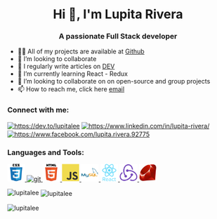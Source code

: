 <h1 align="center">Hi 👋, I'm Lupita Rivera</h1>
<h3 align="center">A passionate Full Stack developer</h3>


- 👩‍💻 All of my projects are available at [Github](https://github.com/LupitaLee/LupitaLee) 
- 👯 I’m looking to collaborate 
- 📝 I regularly write articles on  [DEV](https://dev.to/lupitalee)
- 🌱 I’m currently learning React - Redux
- 💞️ I’m looking to collaborate on on open-source and group projects
- 📫 How to reach me, click here [email](mailto:lupitarivera8899@gmail.com)



<h3 align="left">Connect with me:</h3>
<p align="left">
<a href="https://dev.to/https://dev.to/lupitalee" target="blank"><img align="center" src="https://cdn.jsdelivr.net/npm/simple-icons@3.0.1/icons/dev-dot-to.svg" alt="https://dev.to/lupitalee" height="30" width="40" /></a>
<a href="https://linkedin.com/in/https://www.linkedin.com/in/lupita-rivera/" target="blank"><img align="center" src="https://raw.githubusercontent.com/rahuldkjain/github-profile-readme-generator/master/src/images/icons/Social/linked-in-alt.svg" alt="https://www.linkedin.com/in/lupita-rivera/" height="30" width="40" /></a>
<a href="https://fb.com/https://www.facebook.com/lupita.rivera.92775" target="blank"><img align="center" src="https://raw.githubusercontent.com/rahuldkjain/github-profile-readme-generator/master/src/images/icons/Social/facebook.svg" alt="https://www.facebook.com/lupita.rivera.92775" height="30" width="40" /></a>
</p>





<h3 align="left">Languages and Tools:</h3>
<p align="left"> <a href="https://www.w3schools.com/css/" target="_blank"> <img src="https://raw.githubusercontent.com/devicons/devicon/master/icons/css3/css3-original-wordmark.svg" alt="css3" width="40" height="40"/> </a> <a href="https://git-scm.com/" target="_blank"> <img src="https://www.vectorlogo.zone/logos/git-scm/git-scm-icon.svg" alt="git" width="40" height="40"/> </a> <a href="https://www.w3.org/html/" target="_blank"> <img src="https://raw.githubusercontent.com/devicons/devicon/master/icons/html5/html5-original-wordmark.svg" alt="html5" width="40" height="40"/> </a> <a href="https://developer.mozilla.org/en-US/docs/Web/JavaScript" target="_blank"> <img src="https://raw.githubusercontent.com/devicons/devicon/master/icons/javascript/javascript-original.svg" alt="javascript" width="40" height="40"/> </a> <a href="https://www.mysql.com/" target="_blank"> <img src="https://raw.githubusercontent.com/devicons/devicon/master/icons/mysql/mysql-original-wordmark.svg" alt="mysql" width="40" height="40"/> </a> <a href="https://reactjs.org/" target="_blank"> <img src="https://raw.githubusercontent.com/devicons/devicon/master/icons/react/react-original-wordmark.svg" alt="react" width="40" height="40"/> </a> <a href="https://redux.js.org" target="_blank"> <img src="https://raw.githubusercontent.com/devicons/devicon/master/icons/redux/redux-original.svg" alt="redux" width="40" height="40"/> </a> <a href="https://www.ruby-lang.org/en/" target="_blank"> <img src="https://raw.githubusercontent.com/devicons/devicon/master/icons/ruby/ruby-original.svg" alt="ruby" width="40" height="40"/> </a> </p>


<p><img align="left" src="https://github-readme-stats.vercel.app/api/top-langs?username=lupitalee&show_icons=true&locale=en&layout=compact" alt="lupitalee" /></p>

<p>&nbsp;<img align="center" src="https://github-readme-stats.vercel.app/api?username=lupitalee&show_icons=true&locale=en" alt="lupitalee" /></p>

<p><img align="center" src="https://github-readme-streak-stats.herokuapp.com/?user=lupitalee&" alt="lupitalee" /></p>

<!---
LupitaLee/LupitaLee is a ✨ special ✨ repository because its `README.md` (this file) appears on your GitHub profile.
You can click the Preview link to take a look at your changes.
--->
